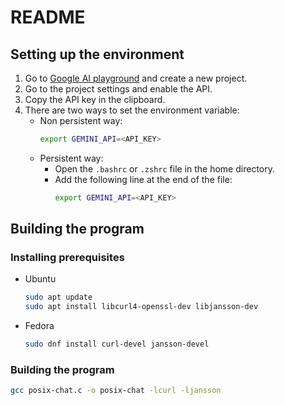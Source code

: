# README

## Setting up the environment
1. Go to [Google AI playground](https://aistudio.google.com/app/) and create a new project.
2. Go to the project settings and enable the API.
3. Copy the API key in the clipboard.
4. There are two ways to set the environment variable:
    - Non persistent way:
        ```bash
        export GEMINI_API=<API_KEY>
        ```
    - Persistent way:
        - Open the `.bashrc` or `.zshrc` file in the home directory.
        - Add the following line at the end of the file:
            ```bash
            export GEMINI_API=<API_KEY>
            ```

## Building the program

### Installing prerequisites

- Ubuntu
    ```bash
    sudo apt update 
    sudo apt install libcurl4-openssl-dev libjansson-dev
    ```
- Fedora
    ```bash
    sudo dnf install curl-devel jansson-devel
    ```

### Building the program
```bash
gcc posix-chat.c -o posix-chat -lcurl -ljansson
```